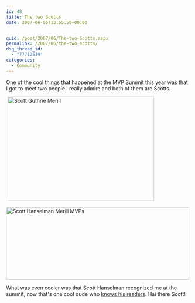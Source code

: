 ```yaml
---
id: 48
title: The two Scotts
date: 2007-06-05T13:55:50+00:00


guid: /post/2007/06/The-two-Scotts.aspx
permalink: /2007/06/the-two-scotts/
dsq_thread_id:
  - "77712539"
categories:
  - Community
---
```

<p>One of the cool things that happened at the MVP Summit this year was that I got to meet two people I really admire and both of them are Scotts. </p> <p>&nbsp;<a href="https://merill.net/wp-content/uploads/binary/ScottHanselmansuredoesknowhisreaders_9362/Scott_Guthrie_Merill.jpg" atomicselection="true"><img style="border-top-width: 0px; border-left-width: 0px; border-bottom-width: 0px; border-right-width: 0px" height="284" alt="Scott Guthrie Merill" src="{{ site.url }}{{ site.baseurl }}/wp-content/uploads/binary/ScottHanselmansuredoesknowhisreaders_9362/Scott_Guthrie_Merill_thumb.jpg" width="400" border="0"></a> </p> <p><a href="https://merill.net/wp-content/uploads/binary/ScottHanselmansuredoesknowhisreaders_9362/Scott_Hanselman_Merill.jpg" atomicselection="true"><img style="border-top-width: 0px; border-left-width: 0px; border-bottom-width: 0px; border-right-width: 0px" height="197" alt="Scott Hanselman Merill MVPs" src="{{ site.url }}{{ site.baseurl }}/wp-content/uploads/binary/ScottHanselmansuredoesknowhisreaders_9362/Scott_Hanselman_Merill_thumb.jpg" width="500" border="0"></a> </p> <p>What was even cooler was that Scott Hanselman recognized me at the summit, now that's one cool dude who <a href="http://www.hanselman.com/blog/BlogInteresting32WaysToKeepYourBlogFromSucking.aspx">knows his readers</a>. Hai there Scott!</p>
